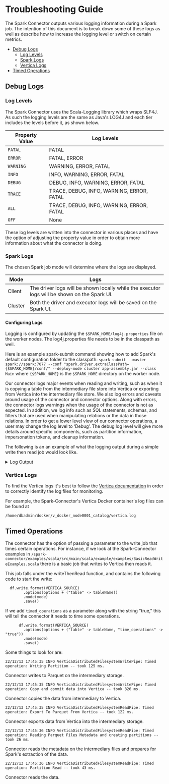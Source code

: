 # Troubleshooting Guide

The Spark Connector outputs various logging information during a Spark job. The intention of this document is to break down some of these logs as well as describe how to increase the logging level or switch on certain metrics. 

- [Debug Logs](#debug-logs)
   * [Log Levels](#log-levels)
   * [Spark Logs](#spark-logs)
   * [Vertica Logs](#vertica-logs)
- [Timed Operations](#timed-operations)

## Debug Logs

### Log Levels

The Spark Connector uses the Scala-Logging library which wraps SLF4J. As such the logging levels are the same as Java's LOG4J and each tier includes the levels before it, as shown below.

| Property Value | Log Levels |
|--------|-------------|
| `FATAL` | FATAL |
| `ERROR` | FATAL, ERROR |
| `WARNING` | WARNING, ERROR, FATAL |
| `INFO` | INFO, WARNING, ERROR, FATAL|
| `DEBUG` | DEBUG, INFO, WARNING, ERROR, FATAL|
| `TRACE` | TRACE, DEBUG, INFO, WARNING, ERROR, FATAL|
| `ALL` | TRACE, DEBUG, INFO, WARNING, ERROR, FATAL|
| `OFF` | None |

These log levels are written into the connector in various places and have the option of adjusting the property value in order to obtain more information about what the connector is doing.

### Spark Logs

The chosen Spark job mode will determine where the logs are displayed.

| Mode | Logs |
|--------|-------------|
| Client |  The driver logs will be shown locally while the executor logs will be shown on the Spark UI.|
| Cluster | Both the driver and executor logs will be saved on the Spark UI. |

#### Configuring Logs

Logging is configured by updating the `$SPARK_HOME/log4j.properties` file on the worker nodes. The log4j.properties file needs to be in the classpath as well.

Here is an example spark-submit command showing how to add Spark's default configuration folder to the classpath:
`spark-submit --master spark://spark:7077 --conf "spark.driver.extraClassPath={$SPARK_HOME}/conf/" --deploy-mode cluster app-assembly.jar --class Main`
where `{$SPARK_HOME}` is the `$SPARK_HOME` directory on the worker node.

Our connector logs major events when reading and writing, such as when it is copying a table from the intermediary file store into Vertica or exporting from Vertica into the intermediary file store. We also log errors and caveats around usage of the connector and connector options. Along with errors, the connector logs warnings when the usage of the connector is not as expected. In addition, we log info such as SQL statements, schemas, and filters that are used when manipulating relations or the data in those relations. In order to get a lower level view of our connector operations, a user may change the log level to ‘Debug’. The debug log level will give more details around specific components, such as partition information, impersonation tokens, and cleanup information.

The following is an an example of what the logging output during a simple write then read job would look like.

<details>
  <summary>
    Log Output
  </summary>

```
root@fcd239af6c6b:/spark-connector/examples/scala# ./submit-examples.sh writeThenRead
22/12/13 17:45:22 WARN NativeCodeLoader: Unable to load native-hadoop library for your platform... using builtin-java classes where applicable
22/12/13 17:45:22 INFO SparkContext: Running Spark version 3.3.0
22/12/13 17:45:22 INFO ResourceUtils: ==============================================================
22/12/13 17:45:22 INFO ResourceUtils: No custom resources configured for spark.driver.
22/12/13 17:45:22 INFO ResourceUtils: ==============================================================
22/12/13 17:45:22 INFO SparkContext: Submitted application: Vertica-Spark Connector Scala Example
22/12/13 17:45:22 INFO ResourceProfile: Default ResourceProfile created, executor resources: Map(cores -> name: cores, amount: 1, script: , vendor: , memory -> name: memory, amount: 1024, script: , vendor: , offHeap -> name: offHeap, amount: 0, script: , vendor: ), task resources: Map(cpus -> name: cpus, amount: 1.0)
22/12/13 17:45:22 INFO ResourceProfile: Limiting resource is cpu
22/12/13 17:45:22 INFO ResourceProfileManager: Added ResourceProfile id: 0
22/12/13 17:45:23 INFO SecurityManager: Changing view acls to: root
22/12/13 17:45:23 INFO SecurityManager: Changing modify acls to: root
22/12/13 17:45:23 INFO SecurityManager: Changing view acls groups to: 
22/12/13 17:45:23 INFO SecurityManager: Changing modify acls groups to: 
22/12/13 17:45:23 INFO SecurityManager: SecurityManager: authentication disabled; ui acls disabled; users  with view permissions: Set(root); groups with view permissions: Set(); users  with modify permissions: Set(root); groups with modify permissions: Set()
22/12/13 17:45:23 INFO Utils: Successfully started service 'sparkDriver' on port 39771.
22/12/13 17:45:23 INFO SparkEnv: Registering MapOutputTracker
22/12/13 17:45:23 INFO SparkEnv: Registering BlockManagerMaster
22/12/13 17:45:23 INFO BlockManagerMasterEndpoint: Using org.apache.spark.storage.DefaultTopologyMapper for getting topology information
22/12/13 17:45:23 INFO BlockManagerMasterEndpoint: BlockManagerMasterEndpoint up
22/12/13 17:45:23 INFO SparkEnv: Registering BlockManagerMasterHeartbeat
22/12/13 17:45:23 INFO DiskBlockManager: Created local directory at /tmp/blockmgr-c4bacaea-273c-4cd8-a939-bc016d063770
22/12/13 17:45:23 INFO MemoryStore: MemoryStore started with capacity 1048.8 MiB
22/12/13 17:45:23 INFO SparkEnv: Registering OutputCommitCoordinator
22/12/13 17:45:23 INFO Utils: Successfully started service 'SparkUI' on port 4040.
22/12/13 17:45:23 INFO SparkContext: Added JAR file:/spark-connector/examples/scala/target/scala-2.12/vertica-spark-scala-examples.jar at spark://fcd239af6c6b:39771/jars/vertica-spark-scala-examples.jar with timestamp 1670953522913
22/12/13 17:45:23 INFO StandaloneAppClient$ClientEndpoint: Connecting to master spark://spark:7077...
22/12/13 17:45:23 INFO TransportClientFactory: Successfully created connection to spark/172.19.0.6:7077 after 26 ms (0 ms spent in bootstraps)
22/12/13 17:45:23 INFO StandaloneSchedulerBackend: Connected to Spark cluster with app ID app-20221213174523-0000
22/12/13 17:45:23 INFO Utils: Successfully started service 'org.apache.spark.network.netty.NettyBlockTransferService' on port 41747.
22/12/13 17:45:23 INFO NettyBlockTransferService: Server created on fcd239af6c6b:41747
22/12/13 17:45:23 INFO BlockManager: Using org.apache.spark.storage.RandomBlockReplicationPolicy for block replication policy
22/12/13 17:45:24 INFO BlockManagerMaster: Registering BlockManager BlockManagerId(driver, fcd239af6c6b, 41747, None)
22/12/13 17:45:24 INFO BlockManagerMasterEndpoint: Registering block manager fcd239af6c6b:41747 with 1048.8 MiB RAM, BlockManagerId(driver, fcd239af6c6b, 41747, None)
22/12/13 17:45:24 INFO BlockManagerMaster: Registered BlockManager BlockManagerId(driver, fcd239af6c6b, 41747, None)
22/12/13 17:45:24 INFO BlockManager: Initialized BlockManager: BlockManagerId(driver, fcd239af6c6b, 41747, None)
22/12/13 17:45:24 INFO StandaloneAppClient$ClientEndpoint: Executor added: app-20221213174523-0000/0 on worker-20221213173342-172.19.0.2-34321 (172.19.0.2:34321) with 1 core(s)
22/12/13 17:45:24 INFO StandaloneSchedulerBackend: Granted executor ID app-20221213174523-0000/0 on hostPort 172.19.0.2:34321 with 1 core(s), 1024.0 MiB RAM
22/12/13 17:45:24 INFO StandaloneAppClient$ClientEndpoint: Executor updated: app-20221213174523-0000/0 is now RUNNING
22/12/13 17:45:24 INFO StandaloneSchedulerBackend: SchedulerBackend is ready for scheduling beginning after reached minRegisteredResourcesRatio: 0.0
------------------------------------
-
- EXAMPLE: write data into Vertica then read it back 
-
------------------------------------
22/12/13 17:45:24 INFO SharedState: Setting hive.metastore.warehouse.dir ('null') to the value of spark.sql.warehouse.dir.
22/12/13 17:45:24 INFO SharedState: Warehouse path is 'file:/spark-connector/examples/scala/spark-warehouse'.
22/12/13 17:45:26 INFO CoarseGrainedSchedulerBackend$DriverEndpoint: Registered executor NettyRpcEndpointRef(spark-client://Executor) (172.19.0.2:44022) with ID 0,  ResourceProfileId 0
22/12/13 17:45:26 INFO BlockManagerMasterEndpoint: Registering block manager 172.19.0.2:39883 with 434.4 MiB RAM, BlockManagerId(0, 172.19.0.2, 39883, None)
[col1: int]
22/12/13 17:45:27 INFO HadoopFileStoreLayer: Did not set AWS credentials provider for Hadoop config
22/12/13 17:45:27 INFO HadoopFileStoreLayer: Did not set AWS auth for Hadoop config
22/12/13 17:45:27 INFO HadoopFileStoreLayer: Did not set AWS session token for Hadoop config
22/12/13 17:45:27 INFO HadoopFileStoreLayer: Did not load Google Cloud Storage service account authentications
22/12/13 17:45:27 INFO VerticaJdbcLayer: Connecting to Vertica with URI: jdbc:vertica://vertica:5433/docker
22/12/13 17:45:27 INFO VerticaJdbcLayer: main: Successfully connected to Vertica.
22/12/13 17:45:28 INFO VerticaJdbcLayer: Connecting to Vertica with URI: jdbc:vertica://vertica:5433/docker
22/12/13 17:45:28 INFO VerticaJdbcLayer: main: Successfully connected to Vertica.
22/12/13 17:45:28 INFO HadoopFileStoreLayer: Did not set AWS credentials provider for Hadoop config
22/12/13 17:45:28 INFO HadoopFileStoreLayer: Did not set AWS auth for Hadoop config
22/12/13 17:45:28 INFO HadoopFileStoreLayer: Did not set AWS session token for Hadoop config
22/12/13 17:45:28 INFO HadoopFileStoreLayer: Did not load Google Cloud Storage service account authentications
22/12/13 17:45:28 INFO HadoopFileStoreLayer: Did not set AWS credentials provider for Hadoop config
22/12/13 17:45:28 INFO HadoopFileStoreLayer: Did not set AWS auth for Hadoop config
22/12/13 17:45:28 INFO HadoopFileStoreLayer: Did not set AWS session token for Hadoop config
22/12/13 17:45:28 INFO HadoopFileStoreLayer: Did not load Google Cloud Storage service account authentications
22/12/13 17:45:28 INFO VerticaDistributedFilesystemWritePipe: Writing data to Parquet file.
22/12/13 17:45:28 INFO TableUtils: BUILDING TABLE WITH COMMAND: Right(CREATE table "dftest" ("col1" INTEGER) INCLUDE SCHEMA PRIVILEGES )
22/12/13 17:45:31 INFO CodeGenerator: Code generated in 157.763919 ms
22/12/13 17:45:31 INFO OverwriteByExpressionExec: Start processing data source write support: com.vertica.spark.datasource.v2.VerticaBatchWrite@57fe6f2d. The input RDD has 1 partitions.
22/12/13 17:45:31 INFO SparkContext: Starting job: save at BasicReadWriteExamples.scala:80
22/12/13 17:45:31 INFO DAGScheduler: Got job 0 (save at BasicReadWriteExamples.scala:80) with 1 output partitions
22/12/13 17:45:31 INFO DAGScheduler: Final stage: ResultStage 0 (save at BasicReadWriteExamples.scala:80)
22/12/13 17:45:31 INFO DAGScheduler: Parents of final stage: List()
22/12/13 17:45:31 INFO DAGScheduler: Missing parents: List()
22/12/13 17:45:31 INFO DAGScheduler: Submitting ResultStage 0 (CoalescedRDD[3] at save at BasicReadWriteExamples.scala:80), which has no missing parents
22/12/13 17:45:31 INFO MemoryStore: Block broadcast_0 stored as values in memory (estimated size 20.6 KiB, free 1048.8 MiB)
22/12/13 17:45:31 INFO MemoryStore: Block broadcast_0_piece0 stored as bytes in memory (estimated size 10.2 KiB, free 1048.8 MiB)
22/12/13 17:45:31 INFO BlockManagerInfo: Added broadcast_0_piece0 in memory on fcd239af6c6b:41747 (size: 10.2 KiB, free: 1048.8 MiB)
22/12/13 17:45:31 INFO SparkContext: Created broadcast 0 from broadcast at DAGScheduler.scala:1513
22/12/13 17:45:31 INFO DAGScheduler: Submitting 1 missing tasks from ResultStage 0 (CoalescedRDD[3] at save at BasicReadWriteExamples.scala:80) (first 15 tasks are for partitions Vector(0))
22/12/13 17:45:31 INFO TaskSchedulerImpl: Adding task set 0.0 with 1 tasks resource profile 0
22/12/13 17:45:31 INFO TaskSetManager: Starting task 0.0 in stage 0.0 (TID 0) (172.19.0.2, executor 0, partition 0, PROCESS_LOCAL, 5241 bytes) taskResourceAssignments Map()
22/12/13 17:45:31 INFO BlockManagerInfo: Added broadcast_0_piece0 in memory on 172.19.0.2:39883 (size: 10.2 KiB, free: 434.4 MiB)
22/12/13 17:45:34 INFO TaskSetManager: Finished task 0.0 in stage 0.0 (TID 0) in 3419 ms on 172.19.0.2 (executor 0) (1/1)
22/12/13 17:45:34 INFO TaskSchedulerImpl: Removed TaskSet 0.0, whose tasks have all completed, from pool 
22/12/13 17:45:34 INFO DAGScheduler: ResultStage 0 (save at BasicReadWriteExamples.scala:80) finished in 3.631 s
22/12/13 17:45:34 INFO DAGScheduler: Job 0 is finished. Cancelling potential speculative or zombie tasks for this job
22/12/13 17:45:34 INFO TaskSchedulerImpl: Killing all running tasks in stage 0: Stage finished
22/12/13 17:45:34 INFO DAGScheduler: Job 0 finished: save at BasicReadWriteExamples.scala:80, took 3.664706 s
22/12/13 17:45:34 INFO OverwriteByExpressionExec: Data source write support com.vertica.spark.datasource.v2.VerticaBatchWrite@57fe6f2d is committing.
22/12/13 17:45:34 INFO VerticaJdbcLayer: Kerberos is not enabled in the hadoop config.
22/12/13 17:45:34 INFO VerticaJdbcLayer: Did not set AWSAuth
22/12/13 17:45:34 INFO VerticaJdbcLayer: Did not set AWSRegion
22/12/13 17:45:34 INFO VerticaJdbcLayer: Did not set AWSSessionToken
22/12/13 17:45:34 INFO VerticaJdbcLayer: Did not set AWSEndpoint
22/12/13 17:45:34 INFO VerticaJdbcLayer: Did not set AWSEnableHttps
22/12/13 17:45:34 INFO VerticaJdbcLayer: Did not set S3EnableVirtualAddressing
22/12/13 17:45:34 INFO VerticaJdbcLayer: Did not setup GCS authentications
22/12/13 17:45:34 INFO VerticaDistributedFilesystemWritePipe: Building default copy column list
22/12/13 17:45:34 INFO SchemaTools: Load by name. Column list: ("col1")
22/12/13 17:45:34 INFO VerticaDistributedFilesystemWritePipe: The copy statement is: 
COPY "dftest" ("col1") FROM 'webhdfs://hdfs:50070/data/bb2e6fe9_c72a_4c10_af81_7d7a00fbadad/*.parquet' ON ANY NODE parquet REJECTED DATA AS TABLE "dftest_bb2e6fe9_c72a_4c10_af81_7d7a00fbadad_COMMITS" NO COMMIT
22/12/13 17:45:35 INFO VerticaDistributedFilesystemWritePipe: Performing copy from file store to Vertica
22/12/13 17:45:35 INFO VerticaDistributedFilesystemWritePipe: Checking number of rejected rows via statement: SELECT COUNT(*) as count FROM "dftest_bb2e6fe9_c72a_4c10_af81_7d7a00fbadad_COMMITS"
22/12/13 17:45:35 INFO VerticaDistributedFilesystemWritePipe: Verifying rows saved to Vertica is within user tolerance...
22/12/13 17:45:35 INFO VerticaDistributedFilesystemWritePipe: Number of rows_rejected=0. rows_copied=20. failedRowsPercent=0.0. user's failed_rows_percent_tolerance=0.0. passedFaultToleranceTest=true...PASSED.  OK to commit to database.
22/12/13 17:45:35 INFO VerticaDistributedFilesystemWritePipe: Dropping Vertica rejects table now: DROP TABLE IF EXISTS "dftest_bb2e6fe9_c72a_4c10_af81_7d7a00fbadad_COMMITS" CASCADE
22/12/13 17:45:35 INFO VerticaDistributedFilesystemWritePipe: Committing data into Vertica.
22/12/13 17:45:35 INFO VerticaDistributedFilesystemWritePipe: Timed operation: Copy and commit data into Vertica -- took 326 ms.
22/12/13 17:45:35 INFO OverwriteByExpressionExec: Data source write support com.vertica.spark.datasource.v2.VerticaBatchWrite@57fe6f2d committed.
22/12/13 17:45:35 INFO HadoopFileStoreLayer: Did not set AWS credentials provider for Hadoop config
22/12/13 17:45:35 INFO HadoopFileStoreLayer: Did not set AWS auth for Hadoop config
22/12/13 17:45:35 INFO HadoopFileStoreLayer: Did not set AWS session token for Hadoop config
22/12/13 17:45:35 INFO HadoopFileStoreLayer: Did not load Google Cloud Storage service account authentications
22/12/13 17:45:35 INFO VerticaJdbcLayer: Connecting to Vertica with URI: jdbc:vertica://vertica:5433/docker
22/12/13 17:45:35 INFO VerticaJdbcLayer: main: Successfully connected to Vertica.
22/12/13 17:45:35 INFO HadoopFileStoreLayer: Did not set AWS credentials provider for Hadoop config
22/12/13 17:45:35 INFO HadoopFileStoreLayer: Did not set AWS auth for Hadoop config
22/12/13 17:45:35 INFO HadoopFileStoreLayer: Did not set AWS session token for Hadoop config
22/12/13 17:45:35 INFO HadoopFileStoreLayer: Did not load Google Cloud Storage service account authentications
22/12/13 17:45:35 INFO VerticaScanBuilder: Vertica 12.0.1-0 does not support writing the following complex types columns: . Export will be written to JSON instead.
22/12/13 17:45:35 INFO VerticaScanBuilder: Vertica 12.0.1-0 does not support writing the following complex types columns: . Export will be written to JSON instead.
22/12/13 17:45:35 INFO V2ScanRelationPushDown: 
Output: col1#4L
         
22/12/13 17:45:35 INFO HadoopFileStoreLayer: Did not set AWS credentials provider for Hadoop config
22/12/13 17:45:35 INFO HadoopFileStoreLayer: Did not set AWS auth for Hadoop config
22/12/13 17:45:35 INFO HadoopFileStoreLayer: Did not set AWS session token for Hadoop config
22/12/13 17:45:35 INFO HadoopFileStoreLayer: Did not load Google Cloud Storage service account authentications
22/12/13 17:45:35 INFO VerticaJdbcLayer: Kerberos is not enabled in the hadoop config.
22/12/13 17:45:35 INFO VerticaJdbcLayer: Did not set AWSAuth
22/12/13 17:45:35 INFO VerticaJdbcLayer: Did not set AWSRegion
22/12/13 17:45:35 INFO VerticaJdbcLayer: Did not set AWSSessionToken
22/12/13 17:45:35 INFO VerticaJdbcLayer: Did not set AWSEndpoint
22/12/13 17:45:35 INFO VerticaJdbcLayer: Did not set AWSEnableHttps
22/12/13 17:45:35 INFO VerticaJdbcLayer: Did not set S3EnableVirtualAddressing
22/12/13 17:45:35 INFO VerticaJdbcLayer: Did not setup GCS authentications
22/12/13 17:45:35 INFO VerticaDistributedFilesystemReadPipe: Creating unique directory: webhdfs://hdfs:50070/data/d4791632_3c9a_45bd_87ff_14f8841c1ea2 with permissions: 700
22/12/13 17:45:35 INFO VerticaDistributedFilesystemReadPipe: Select clause requested: "col1"
22/12/13 17:45:35 INFO VerticaDistributedFilesystemReadPipe: Pushdown filters: 
22/12/13 17:45:35 INFO VerticaDistributedFilesystemReadPipe: Export Source: "dftest"
22/12/13 17:45:35 INFO VerticaDistributedFilesystemReadPipe: Exporting using statement: 
EXPORT TO PARQUET(directory = 'webhdfs://hdfs:50070/data/d4791632_3c9a_45bd_87ff_14f8841c1ea2/dftest', fileSizeMB = 4096, rowGroupSizeMB = 16, fileMode = '700', dirMode = '700') AS SELECT "col1" FROM "dftest";
22/12/13 17:45:35 INFO HadoopFileStoreLayer: Did not set AWS credentials provider for Hadoop config
22/12/13 17:45:35 INFO HadoopFileStoreLayer: Did not set AWS auth for Hadoop config
22/12/13 17:45:35 INFO HadoopFileStoreLayer: Did not set AWS session token for Hadoop config
22/12/13 17:45:35 INFO HadoopFileStoreLayer: Did not load Google Cloud Storage service account authentications
22/12/13 17:45:35 INFO VerticaDistributedFilesystemReadPipe: Timed operation: Export To Parquet From Vertica -- took 122 ms.
22/12/13 17:45:35 INFO VerticaDistributedFilesystemReadPipe: Requested partition count: 1
22/12/13 17:45:35 INFO VerticaDistributedFilesystemReadPipe: Parquet file list size: 1
22/12/13 17:45:35 INFO BlockManagerInfo: Removed broadcast_0_piece0 on fcd239af6c6b:41747 in memory (size: 10.2 KiB, free: 1048.8 MiB)
22/12/13 17:45:35 INFO BlockManagerInfo: Removed broadcast_0_piece0 on 172.19.0.2:39883 in memory (size: 10.2 KiB, free: 434.4 MiB)
22/12/13 17:45:35 INFO VerticaDistributedFilesystemReadPipe: Total row groups: 1
22/12/13 17:45:35 INFO VerticaDistributedFilesystemReadPipe: Creating partitions.
22/12/13 17:45:35 INFO VerticaDistributedFilesystemReadPipe: Timed operation: Reading Parquet Files Metadata and creating partitions -- took 343 ms.
22/12/13 17:45:35 INFO VerticaDistributedFilesystemReadPipe: Reading data from Parquet file.
22/12/13 17:45:35 INFO HadoopFileStoreLayer: Did not set AWS credentials provider for Hadoop config
22/12/13 17:45:35 INFO HadoopFileStoreLayer: Did not set AWS auth for Hadoop config
22/12/13 17:45:35 INFO HadoopFileStoreLayer: Did not set AWS session token for Hadoop config
22/12/13 17:45:35 INFO HadoopFileStoreLayer: Did not load Google Cloud Storage service account authentications
22/12/13 17:45:35 INFO VerticaJdbcLayer: Connecting to Vertica with URI: jdbc:vertica://vertica:5433/docker
22/12/13 17:45:35 INFO VerticaJdbcLayer: main: Successfully connected to Vertica.
22/12/13 17:45:35 INFO VerticaJdbcLayer: Kerberos is not enabled in the hadoop config.
22/12/13 17:45:35 INFO VerticaJdbcLayer: Did not set AWSAuth
22/12/13 17:45:35 INFO VerticaJdbcLayer: Did not set AWSRegion
22/12/13 17:45:35 INFO VerticaJdbcLayer: Did not set AWSSessionToken
22/12/13 17:45:35 INFO VerticaJdbcLayer: Did not set AWSEndpoint
22/12/13 17:45:35 INFO VerticaJdbcLayer: Did not set AWSEnableHttps
22/12/13 17:45:35 INFO VerticaJdbcLayer: Did not set S3EnableVirtualAddressing
22/12/13 17:45:35 INFO VerticaJdbcLayer: Did not setup GCS authentications
22/12/13 17:45:36 INFO VerticaDistributedFilesystemReadPipe: Creating unique directory: webhdfs://hdfs:50070/data/d4791632_3c9a_45bd_87ff_14f8841c1ea2 with permissions: 700
22/12/13 17:45:36 INFO VerticaDistributedFilesystemReadPipe: Directory already existed: webhdfs://hdfs:50070/data/d4791632_3c9a_45bd_87ff_14f8841c1ea2
22/12/13 17:45:36 INFO VerticaDistributedFilesystemReadPipe: Select clause requested: "col1"
22/12/13 17:45:36 INFO VerticaDistributedFilesystemReadPipe: Pushdown filters: 
22/12/13 17:45:36 INFO VerticaDistributedFilesystemReadPipe: Export Source: "dftest"
22/12/13 17:45:36 INFO VerticaDistributedFilesystemReadPipe: Export already done, skipping export step.
22/12/13 17:45:36 INFO VerticaDistributedFilesystemReadPipe: Requested partition count: 1
22/12/13 17:45:36 INFO VerticaDistributedFilesystemReadPipe: Parquet file list size: 1
22/12/13 17:45:36 INFO VerticaDistributedFilesystemReadPipe: Total row groups: 1
22/12/13 17:45:36 INFO VerticaDistributedFilesystemReadPipe: Creating partitions.
22/12/13 17:45:36 INFO VerticaDistributedFilesystemReadPipe: Timed operation: Reading Parquet Files Metadata and creating partitions -- took 26 ms.
22/12/13 17:45:36 INFO VerticaDistributedFilesystemReadPipe: Reading data from Parquet file.
22/12/13 17:45:36 INFO CodeGenerator: Code generated in 14.124034 ms
22/12/13 17:45:36 INFO SparkContext: Starting job: show at BasicReadWriteExamples.scala:88
22/12/13 17:45:36 INFO DAGScheduler: Got job 1 (show at BasicReadWriteExamples.scala:88) with 1 output partitions
22/12/13 17:45:36 INFO DAGScheduler: Final stage: ResultStage 1 (show at BasicReadWriteExamples.scala:88)
22/12/13 17:45:36 INFO DAGScheduler: Parents of final stage: List()
22/12/13 17:45:36 INFO DAGScheduler: Missing parents: List()
22/12/13 17:45:36 INFO DAGScheduler: Submitting ResultStage 1 (MapPartitionsRDD[7] at show at BasicReadWriteExamples.scala:88), which has no missing parents
22/12/13 17:45:36 INFO MemoryStore: Block broadcast_1 stored as values in memory (estimated size 11.3 KiB, free 1048.8 MiB)
22/12/13 17:45:36 INFO MemoryStore: Block broadcast_1_piece0 stored as bytes in memory (estimated size 5.7 KiB, free 1048.8 MiB)
22/12/13 17:45:36 INFO BlockManagerInfo: Added broadcast_1_piece0 in memory on fcd239af6c6b:41747 (size: 5.7 KiB, free: 1048.8 MiB)
22/12/13 17:45:36 INFO SparkContext: Created broadcast 1 from broadcast at DAGScheduler.scala:1513
22/12/13 17:45:36 INFO DAGScheduler: Submitting 1 missing tasks from ResultStage 1 (MapPartitionsRDD[7] at show at BasicReadWriteExamples.scala:88) (first 15 tasks are for partitions Vector(0))
22/12/13 17:45:36 INFO TaskSchedulerImpl: Adding task set 1.0 with 1 tasks resource profile 0
22/12/13 17:45:36 INFO TaskSetManager: Starting task 0.0 in stage 1.0 (TID 1) (172.19.0.2, executor 0, partition 0, PROCESS_LOCAL, 5073 bytes) taskResourceAssignments Map()
22/12/13 17:45:36 INFO BlockManagerInfo: Added broadcast_1_piece0 in memory on 172.19.0.2:39883 (size: 5.7 KiB, free: 434.4 MiB)
22/12/13 17:45:36 INFO TaskSetManager: Finished task 0.0 in stage 1.0 (TID 1) in 371 ms on 172.19.0.2 (executor 0) (1/1)
22/12/13 17:45:36 INFO TaskSchedulerImpl: Removed TaskSet 1.0, whose tasks have all completed, from pool 
22/12/13 17:45:36 INFO DAGScheduler: ResultStage 1 (show at BasicReadWriteExamples.scala:88) finished in 0.386 s
22/12/13 17:45:36 INFO DAGScheduler: Job 1 is finished. Cancelling potential speculative or zombie tasks for this job
22/12/13 17:45:36 INFO TaskSchedulerImpl: Killing all running tasks in stage 1: Stage finished
22/12/13 17:45:36 INFO DAGScheduler: Job 1 finished: show at BasicReadWriteExamples.scala:88, took 0.391499 s
22/12/13 17:45:36 INFO CodeGenerator: Code generated in 11.792328 ms
+----+
|col1|
+----+
|  77|
|  77|
|  77|
|  77|
|  77|
|  77|
|  77|
|  77|
|  77|
|  77|
|  77|
|  77|
|  77|
|  77|
|  77|
|  77|
|  77|
|  77|
|  77|
|  77|
+----+

22/12/13 17:45:36 INFO ApplicationParquetCleaner: Removed webhdfs://hdfs:50070/data/d4791632_3c9a_45bd_87ff_14f8841c1ea2
22/12/13 17:45:36 INFO SparkUI: Stopped Spark web UI at http://fcd239af6c6b:4040
22/12/13 17:45:36 INFO StandaloneSchedulerBackend: Shutting down all executors
22/12/13 17:45:36 INFO CoarseGrainedSchedulerBackend$DriverEndpoint: Asking each executor to shut down
22/12/13 17:45:36 INFO MapOutputTrackerMasterEndpoint: MapOutputTrackerMasterEndpoint stopped!
22/12/13 17:45:36 INFO MemoryStore: MemoryStore cleared
22/12/13 17:45:36 INFO BlockManager: BlockManager stopped
22/12/13 17:45:36 INFO BlockManagerMaster: BlockManagerMaster stopped
22/12/13 17:45:36 INFO OutputCommitCoordinator$OutputCommitCoordinatorEndpoint: OutputCommitCoordinator stopped!
22/12/13 17:45:36 INFO SparkContext: Successfully stopped SparkContext
------------------------------------
-
- EXAMPLE: Data written to Vertica 
-
------------------------------------
22/12/13 17:45:36 INFO SparkContext: SparkContext already stopped.
22/12/13 17:45:36 INFO ShutdownHookManager: Shutdown hook called
22/12/13 17:45:36 INFO ShutdownHookManager: Deleting directory /tmp/spark-2c2ac0eb-938d-48ed-8d44-b3567164fb39
22/12/13 17:45:36 INFO ShutdownHookManager: Deleting directory /tmp/spark-17ebde17-89bf-447f-a30a-be750c8b9d52
```

</details>

### Vertica Logs

To find the Vertica logs it's best to follow the [Vertica documentation](https://www.vertica.com/docs/12.0.x/HTML/Content/Authoring/AdministratorsGuide/Monitoring/Vertica/MonitoringLogFiles.htm) in order to correctly identify the log files for monitoring.

For example, the Spark-Connector's Vertica Docker container's log files can be found at
```
/home/dbadmin/docker/v_docker_node0001_catalog/vertica.log
```

</details>

## Timed Operations

The connector has the option of passing a parameter to the write job that times certain operations. For instance, if we look at the Spark-Connector examples in ```/spark-connector/examples/scala/src/main/scala/example/examples/BasicReadWriteExamples.scala``` there is a basic job that writes to Vertica then reads it.

This job falls under the writeThenRead function, and contains the following code to start the write:

```    
  df.write.format(VERTICA_SOURCE)
        .options(options + ("table" -> tableName))
        .mode(mode)
        .save()
```

If we add ```timed_operations``` as a parameter along with the string "true," this will tell the connector it needs to time some operations.

```
      df.write.format(VERTICA_SOURCE)
        .options(options + ("table" -> tableName, "time_operations" -> "true"))
        .mode(mode)
        .save()
```

Some things to look for are:

```
22/12/13 17:45:35 INFO VerticaDistributedFilesystemWritePipe: Timed operation: Writing Partition -- took 125 ms.
```
Connector writes to Parquet on the intermediary storage.

```
22/12/13 17:45:35 INFO VerticaDistributedFilesystemWritePipe: Timed operation: Copy and commit data into Vertica -- took 326 ms.
```
Connector copies the data from intermediary to Vertica.

```
22/12/13 17:45:35 INFO VerticaDistributedFilesystemReadPipe: Timed operation: Export To Parquet From Vertica -- took 122 ms.
```
Connector exports data from Vertica into the intermediary storage.

```
22/12/13 17:45:36 INFO VerticaDistributedFilesystemReadPipe: Timed operation: Reading Parquet Files Metadata and creating partitions -- took 26 ms.
```
Connector reads the metadata on the intermediary files and prepares for Spark's extraction of the data.

```
22/12/13 17:45:36 INFO VerticaDistributedFilesystemReadPipe: Timed operation: Partition Read -- took 43 ms.
```
Connector reads the data.
